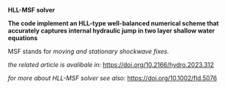 **HLL-MSF solver**


**The code implement an HLL-type well-balanced numerical scheme that accurately captures internal hydraulic jump in two layer shallow water equations**

MSF stands for *moving and stationary shockwave fixes.*

*the related article is avalibale in:* https://doi.org/10.2166/hydro.2023.312

*for more about HLL-MSF solver see also:* https://doi.org/10.1002/fld.5076

